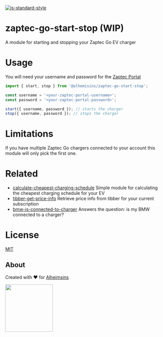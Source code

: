 [![js-standard-style](https://img.shields.io/badge/code%20style-standard-brightgreen.svg?style=flat)](https://github.com/feross/standard)

# zaptec-go-start-stop (WIP)

A module for starting and stopping your Zaptec Go EV charger

# Usage

You will need your username and password for the [Zaptec Portal](https://portal.zaptec.com/)

```JavaScript
import { start, stop } from '@alhemisins/zaptec-go-start-stop';

const username = '<your-zaptec-portal-username>';
const password = '<your-zaptec-portal-password>';

start({ username, password }); // starts the charger
stop({ username, password }); // stops the charger

```

# Limitations

If you have multiple Zaptec Go chargers connected to your account this module will only pick the first one.

# Related

- [calculate-cheapest-charging-schedule](https://github.com/Alheimsins/calculate-cheapest-charging-schedule) Simple module for calculating the cheapest charging schedule for your EV
- [tibber-get-price-info](https://github.com/Alheimsins/tibber-get-price-info) Retrieve price info from tibber for your current subscription
- [bmw-is-connected-to-charger](https://github.com/Alheimsins/bmw-is-connected-to-charger) Answers the question: is my BMW connected to a charger?

# License

[MIT](LICENSE)

## About

Created with ❤ for [Alheimsins](https://alheimsins.net)

<img src="https://image.ibb.co/dPH08G/logo_black.png" height="150px" width="150px" />
